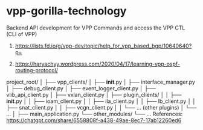 # vpp-gorilla-technology

Backend API development for VPP Commands and access the VPP CTL (CLI of VPP)

<!-- Reference Links -->

1. https://lists.fd.io/g/vpp-dev/topic/help_for_vpp_based_bgp/10640640?p=

2. https://haryachyy.wordpress.com/2020/04/17/learning-vpp-ospf-routing-protocol/

project_root/
│
├── vpp_clients/
│ ├── **init**.py
│ ├── interface_manager.py
│ ├── debug_client.py
│ ├── event_logger_client.py
│ ├── vlib_api_client.py
│ ├── vxlan_client.py
│ ├── plugin_clients/
│ │ ├── **init**.py
│ │ ├── ioam_client.py
│ │ ├── ila_client.py
│ │ ├── lb_client.py
│ │ ├── snat_client.py
│ │ ├── vcgn_client.py
│ │ └── ... (other plugins)
│ └── ...
│
├── main_application.py
└── other_modules/
└── ...
References:
https://chatgpt.com/share/6558808f-a438-49ae-8ec7-17ab12260ed6
